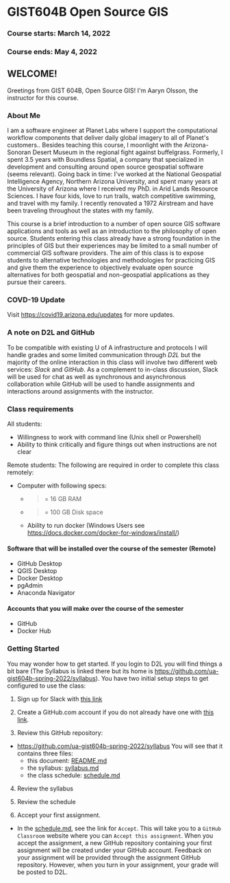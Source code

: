 # GIST604B Open Source GIS
### Course starts: March 14, 2022
### Course ends: May 4, 2022

## WELCOME!

Greetings from GIST 604B, Open Source GIS! I'm Aaryn Olsson, the instructor for this course. 

### About Me
I am a software engineer at Planet Labs where I support the computational workflow components that deliver daily global imagery to all of Planet's customers.. Besides teaching this course, I moonlight with the Arizona-Sonoran Desert Museum in the regional fight against buffelgrass. Formerly, I spent 3.5 years with Boundless Spatial, a company that specialized in development and consulting around open source geospatial software (seems relevant). Going back in time: I've worked at the National Geospatial Intelligence Agency, Northern Arizona University, and spent many years at the University of Arizona where I received my PhD. in Arid Lands Resource Sciences. I have four kids, love to run trails, watch competitive swimming, and travel with my family. I recently renovated a 1972 Airstream and have been traveling throughout the states with my family. 

This course is a brief introduction to a number of open source GIS software applications and tools as well as an introduction to the philosophy of open source. Students entering this class already have a strong foundation in the principles of GIS but their experiences may be limited to a small number of commercial GIS software providers. The aim of this class is to expose students to alternative technologies and methodologies for practicing GIS and give them the experience to objectively evaluate open source alternatives for both geospatial and non-geospatial applications as they pursue their careers.

### COVD-19 Update ###

Visit https://covid19.arizona.edu/updates for more updates.

### A note on D2L and GitHub
To be compatible with existing U of A infrastructure and protocols I will handle grades and some limited communication through *D2L* but the majority of the online interaction in this class will involve two different web services: *Slack* and *GitHub*. As a complement to in-class discussion, Slack will be used for chat as well as synchronous and asynchronous collaboration while GitHub will be used to handle assignments and interactions around assignments with the instructor.

### Class requirements
All students:
- Willingness to work with command line (Unix shell or Powershell)
- Ability to think critically and figure things out when instructions are not clear

Remote students: The following are required in order to complete this class remotely:
- Computer with following specs:
  - >= 16 GB RAM
  - >= 100 GB Disk space
  - Ability to run docker (Windows Users see https://docs.docker.com/docker-for-windows/install/)

#### Software that will be installed over the course of the semester (Remote)
- GitHub Desktop
- QGIS Desktop
- Docker Desktop
- pgAdmin
- Anaconda Navigator

#### Accounts that you will make over the course of the semester
- GitHub
- Docker Hub

### Getting Started
You may wonder how to get started. If you login to D2L you will find things a bit bare (The Syllabus is linked there but its home is https://github.com/ua-gist604b-spring-2022/syllabus). You have two initial setup steps to get configured to use the class:

1) Sign up for Slack with [this link](https://join.slack.com/t/uagist/shared_invite/enQtNTI1MjMzNzAxOTA3LTM2ZmRmOTY0ZTk1YTRkOWEyYWNlN2Q2OTkxZDkzMzViODYyYTdiNWRmZTFiYzA5MTk0MWNiOWI5ZWE5ZTYwOTk)

2) Create a GitHub.com account if you do not already have one with [this link](https://github.com/join). 

3) Review this GitHub repository:
  - https://github.com/ua-gist604b-spring-2022/syllabus
  You will see that it contains three files:
    - this document: [README.md](README.md) 
    - the syllabus: [syllabus.md](syllabus.md)
    - the class schedule: [schedule.md](schedule.md)

4) Review the syllabus

5) Review the schedule

6) Accept your first assignment. 
- In the [schedule.md](schedule.md), see the link for `Accept`. This will take you to a `GitHub Classroom` website where you can `Accept this assignment`. When you accept the assignment, a new GitHub repository containing your first assignment will be created under your GitHub account. Feedback on your assignment will be provided through the assignment GitHub repository. However, when you turn in your assignment, your grade will be posted to D2L.

